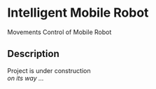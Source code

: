 # Intelligent Mobile Robot
Movements Control of Mobile Robot

## Description
Project is under construction
<br/>_on its way ..._
